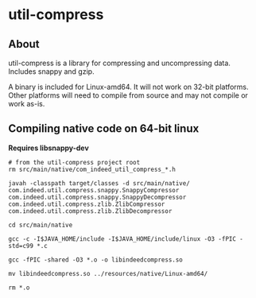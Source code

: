 # util-compress

## About
util-compress is a library for compressing and uncompressing data. Includes snappy and gzip.

A binary is included for Linux-amd64. It will not work on 32-bit platforms. Other platforms will need to compile from source and may not compile or work as-is.

## Compiling native code on 64-bit linux

**Requires libsnappy-dev**

```
# from the util-compress project root
rm src/main/native/com_indeed_util_compress_*.h

javah -classpath target/classes -d src/main/native/ com.indeed.util.compress.snappy.SnappyCompressor com.indeed.util.compress.snappy.SnappyDecompressor com.indeed.util.compress.zlib.ZlibCompressor com.indeed.util.compress.zlib.ZlibDecompressor

cd src/main/native

gcc -c -I$JAVA_HOME/include -I$JAVA_HOME/include/linux -O3 -fPIC -std=c99 *.c

gcc -fPIC -shared -O3 *.o -o libindeedcompress.so

mv libindeedcompress.so ../resources/native/Linux-amd64/

rm *.o
```